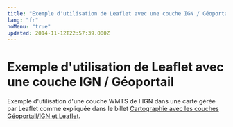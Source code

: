```yaml
---
title: "Exemple d'utilisation de Leaflet avec une couche IGN / Géoportail"
lang: "fr"
noMenu: "true"
updated: 2014-11-12T22:57:39.000Z
---
```


# Exemple d'utilisation de Leaflet avec une couche IGN / Géoportail

Exemple d'utilisation d'une couche WMTS de l'IGN dans une carte gérée par
Leaflet comme expliquée dans le billet [Cartographie avec les couches Géoportail/IGN et
Leaflet](/post/cartographie-api-geoportail-ign-leaflet).

<div id="map"></div>

<link rel="stylesheet" href="https://cdn.leafletjs.com/leaflet-0.7.3/leaflet.css">
<script src="https://cdn.leafletjs.com/leaflet-0.7.3/leaflet.js"></script>
<style>
#map {
    width: 100%;
    height: 350px;
}
</style>
<script>
(function (global, L) {
    "use strict";
    var layer;

    function layerUrl(key, layer) {
        return "https://wxs.ign.fr/" + key
            + "/geoportail/wmts?SERVICE=WMTS&REQUEST=GetTile&VERSION=1.0.0&"
            + "LAYER=" + layer + "&STYLE=normal&TILEMATRIXSET=PM&"
            + "TILEMATRIX={z}&TILEROW={y}&TILECOL={x}&FORMAT=image%2Fjpeg";
    }

    layer = L.tileLayer(
        layerUrl(
            "uohuygcpn5772t43fh8350g3", "GEOGRAPHICALGRIDSYSTEMS.MAPS"
        ),
        {attribution: '&copy; <a href="http://www.ign.fr/">IGN</a>'}
    );

    L.map('map', {
        layers: [layer],
        zoom: 15,
        center: [46.383661, 5.349518],
    });
})(window, L);
</script>
